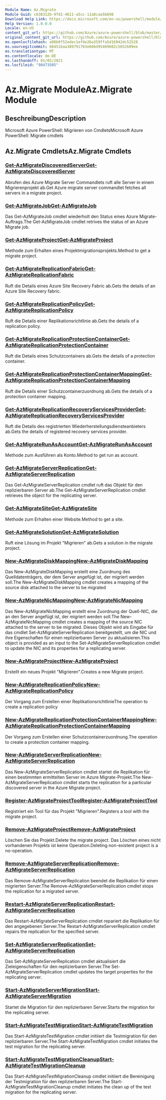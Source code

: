 ```yaml
---
Module Name: Az.Migrate
Module Guid: c638312b-9fd1-4611-a5cc-11a8caa5b698
Download Help Link: https://docs.microsoft.com/en-us/powershell/module/az.migrate
Help Version: 1.0.0.0
Locale: en-US
content_git_url: https://github.com/Azure/azure-powershell/blob/master/src/Migrate/help/Az.Migrate.md
original_content_git_url: https://github.com/Azure/azure-powershell/blob/master/src/Migrate/help/Az.Migrate.md
ms.openlocfilehash: a98b0f52edec1ef4e26a359ffa5d16942dc52528
ms.sourcegitcommit: 68451baa389791703e666d95469602c5652609ee
ms.translationtype: MT
ms.contentlocale: de-DE
ms.lasthandoff: 01/05/2021
ms.locfileid: "98473505"
---
```

# <span data-ttu-id="49fb6-101">Az.Migrate Module</span><span class="sxs-lookup"><span data-stu-id="49fb6-101">Az.Migrate Module</span></span>
## <span data-ttu-id="49fb6-102">Beschreibung</span><span class="sxs-lookup"><span data-stu-id="49fb6-102">Description</span></span>
<span data-ttu-id="49fb6-103">Microsoft Azure PowerShell: Migrieren von Cmdlets</span><span class="sxs-lookup"><span data-stu-id="49fb6-103">Microsoft Azure PowerShell: Migrate cmdlets</span></span>

## <span data-ttu-id="49fb6-104">Az.Migrate Cmdlets</span><span class="sxs-lookup"><span data-stu-id="49fb6-104">Az.Migrate Cmdlets</span></span>
### [<span data-ttu-id="49fb6-105">Get-AzMigrateDiscoveredServer</span><span class="sxs-lookup"><span data-stu-id="49fb6-105">Get-AzMigrateDiscoveredServer</span></span>](Get-AzMigrateDiscoveredServer.md)
<span data-ttu-id="49fb6-106">Abrufen des Azure Migrate Server Commandlets ruft alle Server in einem Migrierenprojekt ab.</span><span class="sxs-lookup"><span data-stu-id="49fb6-106">Get Azure migrate server commandlet fetches all servers in a migrate project.</span></span>

### [<span data-ttu-id="49fb6-107">Get-AzMigrateJob</span><span class="sxs-lookup"><span data-stu-id="49fb6-107">Get-AzMigrateJob</span></span>](Get-AzMigrateJob.md)
<span data-ttu-id="49fb6-108">Das Get-AzMigrateJob cmdlet wiederholt den Status eines Azure Migrate-Auftrags.</span><span class="sxs-lookup"><span data-stu-id="49fb6-108">The Get-AzMigrateJob cmdlet retrives the status of an Azure Migrate job.</span></span>

### [<span data-ttu-id="49fb6-109">Get-AzMigrateProject</span><span class="sxs-lookup"><span data-stu-id="49fb6-109">Get-AzMigrateProject</span></span>](Get-AzMigrateProject.md)
<span data-ttu-id="49fb6-110">Methode zum Erhalten eines Projektmigrationsprojekts.</span><span class="sxs-lookup"><span data-stu-id="49fb6-110">Method to get a migrate project.</span></span>

### [<span data-ttu-id="49fb6-111">Get-AzMigrateReplicationFabric</span><span class="sxs-lookup"><span data-stu-id="49fb6-111">Get-AzMigrateReplicationFabric</span></span>](Get-AzMigrateReplicationFabric.md)
<span data-ttu-id="49fb6-112">Ruft die Details eines Azure Site Recovery Fabric ab.</span><span class="sxs-lookup"><span data-stu-id="49fb6-112">Gets the details of an Azure Site Recovery fabric.</span></span>

### [<span data-ttu-id="49fb6-113">Get-AzMigrateReplicationPolicy</span><span class="sxs-lookup"><span data-stu-id="49fb6-113">Get-AzMigrateReplicationPolicy</span></span>](Get-AzMigrateReplicationPolicy.md)
<span data-ttu-id="49fb6-114">Ruft die Details einer Replikationsrichtlinie ab.</span><span class="sxs-lookup"><span data-stu-id="49fb6-114">Gets the details of a replication policy.</span></span>

### [<span data-ttu-id="49fb6-115">Get-AzMigrateReplicationProtectionContainer</span><span class="sxs-lookup"><span data-stu-id="49fb6-115">Get-AzMigrateReplicationProtectionContainer</span></span>](Get-AzMigrateReplicationProtectionContainer.md)
<span data-ttu-id="49fb6-116">Ruft die Details eines Schutzcontainers ab.</span><span class="sxs-lookup"><span data-stu-id="49fb6-116">Gets the details of a protection container.</span></span>

### [<span data-ttu-id="49fb6-117">Get-AzMigrateReplicationProtectionContainerMapping</span><span class="sxs-lookup"><span data-stu-id="49fb6-117">Get-AzMigrateReplicationProtectionContainerMapping</span></span>](Get-AzMigrateReplicationProtectionContainerMapping.md)
<span data-ttu-id="49fb6-118">Ruft die Details einer Schutzcontainerzuordnung ab.</span><span class="sxs-lookup"><span data-stu-id="49fb6-118">Gets the details of a protection container mapping.</span></span>

### [<span data-ttu-id="49fb6-119">Get-AzMigrateReplicationRecoveryServicesProvider</span><span class="sxs-lookup"><span data-stu-id="49fb6-119">Get-AzMigrateReplicationRecoveryServicesProvider</span></span>](Get-AzMigrateReplicationRecoveryServicesProvider.md)
<span data-ttu-id="49fb6-120">Ruft die Details des registrierten Wiederherstellungsdiensteanbieters ab.</span><span class="sxs-lookup"><span data-stu-id="49fb6-120">Gets the details of registered recovery services provider.</span></span>

### [<span data-ttu-id="49fb6-121">Get-AzMigrateRunAsAccount</span><span class="sxs-lookup"><span data-stu-id="49fb6-121">Get-AzMigrateRunAsAccount</span></span>](Get-AzMigrateRunAsAccount.md)
<span data-ttu-id="49fb6-122">Methode zum Ausführen als Konto.</span><span class="sxs-lookup"><span data-stu-id="49fb6-122">Method to get run as account.</span></span>

### [<span data-ttu-id="49fb6-123">Get-AzMigrateServerReplication</span><span class="sxs-lookup"><span data-stu-id="49fb6-123">Get-AzMigrateServerReplication</span></span>](Get-AzMigrateServerReplication.md)
<span data-ttu-id="49fb6-124">Das Get-AzMigrateServerReplication cmdlet ruft das Objekt für den replizierbaren Server ab.</span><span class="sxs-lookup"><span data-stu-id="49fb6-124">The Get-AzMigrateServerReplication cmdlet retrieves the object for the replicating server.</span></span>

### [<span data-ttu-id="49fb6-125">Get-AzMigrateSite</span><span class="sxs-lookup"><span data-stu-id="49fb6-125">Get-AzMigrateSite</span></span>](Get-AzMigrateSite.md)
<span data-ttu-id="49fb6-126">Methode zum Erhalten einer Website.</span><span class="sxs-lookup"><span data-stu-id="49fb6-126">Method to get a site.</span></span>

### [<span data-ttu-id="49fb6-127">Get-AzMigrateSolution</span><span class="sxs-lookup"><span data-stu-id="49fb6-127">Get-AzMigrateSolution</span></span>](Get-AzMigrateSolution.md)
<span data-ttu-id="49fb6-128">Ruft eine Lösung im Projekt "Migrieren" ab.</span><span class="sxs-lookup"><span data-stu-id="49fb6-128">Gets a solution in the migrate project.</span></span>

### [<span data-ttu-id="49fb6-129">New-AzMigrateDiskMapping</span><span class="sxs-lookup"><span data-stu-id="49fb6-129">New-AzMigrateDiskMapping</span></span>](New-AzMigrateDiskMapping.md)
<span data-ttu-id="49fb6-130">Das New-AzMigrateDiskMapping erstellt eine Zuordnung des Quelldatenträgers, der dem Server angefügt ist, der migriert werden soll.</span><span class="sxs-lookup"><span data-stu-id="49fb6-130">The New-AzMigrateDiskMapping cmdlet creates a mapping of the source disk attached to the server to be migrated</span></span>

### [<span data-ttu-id="49fb6-131">New-AzMigrateNicMapping</span><span class="sxs-lookup"><span data-stu-id="49fb6-131">New-AzMigrateNicMapping</span></span>](New-AzMigrateNicMapping.md)
<span data-ttu-id="49fb6-132">Das New-AzMigrateNicMapping erstellt eine Zuordnung der Quell-NIC, die an den Server angefügt ist, der migriert werden soll.</span><span class="sxs-lookup"><span data-stu-id="49fb6-132">The New-AzMigrateNicMapping cmdlet creates a mapping of the source NIC attached to the server to be migrated.</span></span>
<span data-ttu-id="49fb6-133">Dieses Objekt wird als Eingabe für das cmdlet Set-AzMigrateServerReplication bereitgestellt, um die NIC und ihre Eigenschaften für einen replizierbaren Server zu aktualisieren.</span><span class="sxs-lookup"><span data-stu-id="49fb6-133">This object is provided as an input to the Set-AzMigrateServerReplication cmdlet to update the NIC and its properties for a replicating server.</span></span>

### [<span data-ttu-id="49fb6-134">New-AzMigrateProject</span><span class="sxs-lookup"><span data-stu-id="49fb6-134">New-AzMigrateProject</span></span>](New-AzMigrateProject.md)
<span data-ttu-id="49fb6-135">Erstellt ein neues Projekt "Migrieren".</span><span class="sxs-lookup"><span data-stu-id="49fb6-135">Creates a new Migrate project.</span></span>

### [<span data-ttu-id="49fb6-136">New-AzMigrateReplicationPolicy</span><span class="sxs-lookup"><span data-stu-id="49fb6-136">New-AzMigrateReplicationPolicy</span></span>](New-AzMigrateReplicationPolicy.md)
<span data-ttu-id="49fb6-137">Der Vorgang zum Erstellen einer Replikationsrichtlinie</span><span class="sxs-lookup"><span data-stu-id="49fb6-137">The operation to create a replication policy</span></span>

### [<span data-ttu-id="49fb6-138">New-AzMigrateReplicationProtectionContainerMapping</span><span class="sxs-lookup"><span data-stu-id="49fb6-138">New-AzMigrateReplicationProtectionContainerMapping</span></span>](New-AzMigrateReplicationProtectionContainerMapping.md)
<span data-ttu-id="49fb6-139">Der Vorgang zum Erstellen einer Schutzcontainerzuordnung.</span><span class="sxs-lookup"><span data-stu-id="49fb6-139">The operation to create a protection container mapping.</span></span>

### [<span data-ttu-id="49fb6-140">New-AzMigrateServerReplication</span><span class="sxs-lookup"><span data-stu-id="49fb6-140">New-AzMigrateServerReplication</span></span>](New-AzMigrateServerReplication.md)
<span data-ttu-id="49fb6-141">Das New-AzMigrateServerReplication cmdlet startet die Replikation für einen bestimmten ermittelten Server im Azure Migrate-Projekt.</span><span class="sxs-lookup"><span data-stu-id="49fb6-141">The New-AzMigrateServerReplication cmdlet starts the replication for a particular discovered server in the Azure Migrate project.</span></span>

### [<span data-ttu-id="49fb6-142">Register-AzMigrateProjectTool</span><span class="sxs-lookup"><span data-stu-id="49fb6-142">Register-AzMigrateProjectTool</span></span>](Register-AzMigrateProjectTool.md)
<span data-ttu-id="49fb6-143">Registriert ein Tool für das Projekt "Migrieren".</span><span class="sxs-lookup"><span data-stu-id="49fb6-143">Registers a tool with the migrate project.</span></span>

### [<span data-ttu-id="49fb6-144">Remove-AzMigrateProject</span><span class="sxs-lookup"><span data-stu-id="49fb6-144">Remove-AzMigrateProject</span></span>](Remove-AzMigrateProject.md)
<span data-ttu-id="49fb6-145">Löschen Sie das Projekt.</span><span class="sxs-lookup"><span data-stu-id="49fb6-145">Delete the migrate project.</span></span>
<span data-ttu-id="49fb6-146">Das Löschen eines nicht vorhandenen Projekts ist keine Operation.</span><span class="sxs-lookup"><span data-stu-id="49fb6-146">Deleting non-existent project is a no-operation.</span></span>

### [<span data-ttu-id="49fb6-147">Remove-AzMigrateServerReplication</span><span class="sxs-lookup"><span data-stu-id="49fb6-147">Remove-AzMigrateServerReplication</span></span>](Remove-AzMigrateServerReplication.md)
<span data-ttu-id="49fb6-148">Das Remove-AzMigrateServerReplication beendet die Replikation für einen migrierten Server.</span><span class="sxs-lookup"><span data-stu-id="49fb6-148">The Remove-AzMigrateServerReplication cmdlet stops the replication for a migrated server.</span></span>

### [<span data-ttu-id="49fb6-149">Restart-AzMigrateServerReplication</span><span class="sxs-lookup"><span data-stu-id="49fb6-149">Restart-AzMigrateServerReplication</span></span>](Restart-AzMigrateServerReplication.md)
<span data-ttu-id="49fb6-150">Das Restart-AzMigrateServerReplication cmdlet repariert die Replikation für den angegebenen Server.</span><span class="sxs-lookup"><span data-stu-id="49fb6-150">The Restart-AzMigrateServerReplication cmdlet repairs the replication for the specified server.</span></span>

### [<span data-ttu-id="49fb6-151">Set-AzMigrateServerReplication</span><span class="sxs-lookup"><span data-stu-id="49fb6-151">Set-AzMigrateServerReplication</span></span>](Set-AzMigrateServerReplication.md)
<span data-ttu-id="49fb6-152">Das Set-AzMigrateServerReplication cmdlet aktualisiert die Zieleigenschaften für den replizierbaren Server.</span><span class="sxs-lookup"><span data-stu-id="49fb6-152">The Set-AzMigrateServerReplication cmdlet updates the target properties for the replicating server.</span></span>

### [<span data-ttu-id="49fb6-153">Start-AzMigrateServerMigration</span><span class="sxs-lookup"><span data-stu-id="49fb6-153">Start-AzMigrateServerMigration</span></span>](Start-AzMigrateServerMigration.md)
<span data-ttu-id="49fb6-154">Startet die Migration für den replizierbaren Server.</span><span class="sxs-lookup"><span data-stu-id="49fb6-154">Starts the migration for the replicating server.</span></span>

### [<span data-ttu-id="49fb6-155">Start-AzMigrateTestMigration</span><span class="sxs-lookup"><span data-stu-id="49fb6-155">Start-AzMigrateTestMigration</span></span>](Start-AzMigrateTestMigration.md)
<span data-ttu-id="49fb6-156">Das Start-AzMigrateTestMigration cmdlet initiiert die Testmigration für den replizierbaren Server.</span><span class="sxs-lookup"><span data-stu-id="49fb6-156">The Start-AzMigrateTestMigration cmdlet initiates the test migration for the replicating server.</span></span>

### [<span data-ttu-id="49fb6-157">Start-AzMigrateTestMigrationCleanup</span><span class="sxs-lookup"><span data-stu-id="49fb6-157">Start-AzMigrateTestMigrationCleanup</span></span>](Start-AzMigrateTestMigrationCleanup.md)
<span data-ttu-id="49fb6-158">Das Start-AzMigrateTestMigrationCleanup cmdlet initiiert die Bereinigung der Testmigration für den replizierbaren Server.</span><span class="sxs-lookup"><span data-stu-id="49fb6-158">The Start-AzMigrateTestMigrationCleanup cmdlet initiates the clean up of the test migration for the replicating server.</span></span>

